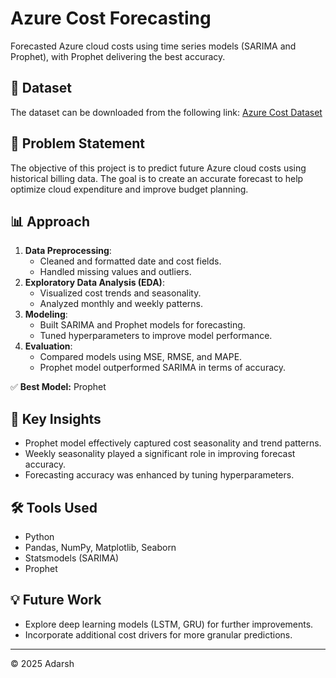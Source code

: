 # Azure Cost Forecasting

Forecasted Azure cloud costs using time series models (SARIMA and Prophet), with Prophet delivering the best accuracy.

## 📂 Dataset
The dataset can be downloaded from the following link:
[Azure Cost Dataset](https://drive.google.com/file/d/1qmEJ5vRCYtL0ao6xd8qMnjyJ4c-9Ip3a/view?usp=sharing)

## 📝 Problem Statement
The objective of this project is to predict future Azure cloud costs using historical billing data. The goal is to create an accurate forecast to help optimize cloud expenditure and improve budget planning.

## 📊 Approach
1. **Data Preprocessing**:
   - Cleaned and formatted date and cost fields.
   - Handled missing values and outliers.
2. **Exploratory Data Analysis (EDA)**:
   - Visualized cost trends and seasonality.
   - Analyzed monthly and weekly patterns.
3. **Modeling**:
   - Built SARIMA and Prophet models for forecasting.
   - Tuned hyperparameters to improve model performance.
4. **Evaluation**:
   - Compared models using MSE, RMSE, and MAPE.
   - Prophet model outperformed SARIMA in terms of accuracy.

✅ **Best Model:** Prophet

## 📌 Key Insights
- Prophet model effectively captured cost seasonality and trend patterns.
- Weekly seasonality played a significant role in improving forecast accuracy.
- Forecasting accuracy was enhanced by tuning hyperparameters.

## 🛠️ Tools Used
- Python
- Pandas, NumPy, Matplotlib, Seaborn
- Statsmodels (SARIMA)
- Prophet

## 💡 Future Work
- Explore deep learning models (LSTM, GRU) for further improvements.
- Incorporate additional cost drivers for more granular predictions.

---
© 2025 Adarsh
